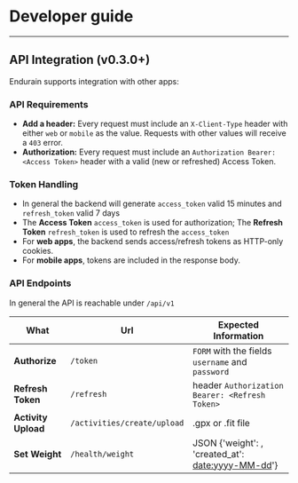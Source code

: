 # Developer guide

---

## API Integration (v0.3.0+)

Endurain supports integration with other apps:


### API Requirements
- **Add a header:** Every request must include an `X-Client-Type` header with either `web` or `mobile` as the value. Requests with other values will receive a `403` error.
- **Authorization:** Every request must include an `Authorization Bearer: <Access Token>` header with a valid (new or refreshed) Access Token.

### Token Handling
- In general the backend will generate `access_token` valid 15 minutes and `refresh_token` valid 7 days
- The **Access Token** `access_token` is used for authorization; The **Refresh Token** `refresh_token` is used to refresh the `access_token`
- For **web apps**, the backend sends access/refresh tokens as HTTP-only cookies.
- For **mobile apps**, tokens are included in the response body.


### API Endpoints 
In general the API is reachable under `/api/v1`

| What | Url | Expected Information |
| ---- | --- | ---------------------|
| **Authorize** | `/token` |  `FORM` with the fields `username` and `password` |
| **Refresh Token** | `/refresh` | header `Authorization Bearer: <Refresh Token>`  |
| **Activity Upload** | `/activities/create/upload` | .gpx or .fit file |
| **Set Weight** | `/health/weight` | JSON {'weight': <number>, 'created_at': <date:yyyy-MM-dd>'} |
